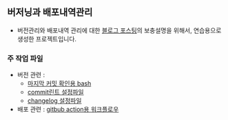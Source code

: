 ## 버저닝과 배포내역관리
- 버전관리와 배포내역 관리에 대한 [블로그 포스팅](https://feel5ny.github.io/2021/02/22/standard-version/)의 보충설명을 위해서, 연습용으로 생성한 프로젝트입니다.

### 주 작업 파일
- 버전 관련 :
  -  [마지막 커밋 확인용 bash](./scripts/lastCommit.sh)
  -  [commit린트 설정파일](./.commitlintrc.js)
  -  [changelog 설정파일](./.versionrc)
- 배포 관련 : [gitbub action용 워크플로우](./.github/workflows/main.yml)
